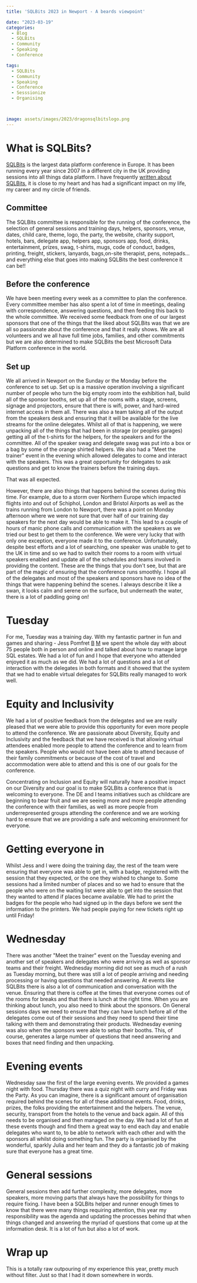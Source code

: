 ```yaml
---
title: 'SQLBits 2023 in Newport - A beards viewpoint'

date: "2023-03-19"
categories:
  - Blog
  - SQLBits
  - Community
  - Speaking
  - Conference

tags:
  - SQLBits
  - Community
  - Speaking
  - Conference
  - Sesssionize
  - Organising



image: assets/images/2023/dragonsqlbitslogo.png
---
```

# What is SQLBits?

[SQLBits](https://sqlbits.com) is the largest data platform conference in Europe. It has been running every year since 2007 in a different city in the UK providing sessions into all things data platform. I have frequently [written about SQLBits](https://blog.robsewell.com/tags/#sqlbits), it is close to my heart and has had a significant impact on my life, my career and my circle of friends.

## Committee

The SQLBits committee is responsible for the running of the conference, the selection of general sessions and training days, helpers, sponsors, venue, dates, child care, theme, logo, the party, the website, charity support, hotels, bars, delegate app, helpers app, sponsors app, food, drinks, entertainment, prizes, swag, t-shirts, mugs, code of conduct, badges, printing, freight, stickers, lanyards, bags,on-site therapist, pens, notepads... and everything else that goes into making SQLBits the best conference it can be!!

## Before the conference

We have been meeting every week as a committee to plan the conference. Every committee member has also spent a lot of time in meetings, dealing with correspondence, answering questions, and then feeding this back to the whole committee. We received some feedback from one of our largest sponsors that one of the things that the liked about SQLBits was that we are all so passionate about the conference and that it really shows. We are all volunteers and we all have full time jobs, families, and other commitments but we are also determined to make SQLBits the best Microsoft Data Platform conference in the world.

## Set up

We all arrived in Newport on the Sunday or the Monday before the conference to set up. Set up is a massive operation involving a significant number of people who turn the big empty room into the exhibition hall, build all of the sponsor booths, set up all of the rooms with a stage, screens, signage and projectors, ensure that there is wifi, power, and hard-wired internet access in them all. There was also a team taking all of the output from the speakers desk and ensuring that it will be available for the live streams for the online delegates. Whilst all of that is happening, we were unpacking all of the things that had been in storage (or peoples garages) getting all of the t-shirts for the helpers, for the speakers and for the committee. All of the speaker swag and delegate swag was put into a box or a bag by some of the orange shirted helpers.
We also had a "Meet the trainer" event in the evening which allowed delegates to come and interact with the speakers. This was a great opportunity for delegates to ask questions and get to know the trainers before the training days.

That was all expected.

However, there are also things that happens behind the scenes during this time. For example, due to a storm over Northern Europe which impacted flights into and out of Schiphol, London and Bristol Airports as well as the trains running from London to Newport, there was a point on Monday afternoon where we were not sure that over half of our training day speakers for the next day would be able to make it. This lead to a couple of hours of manic phone calls and communication with the speakers as we tried our best to get them to the conference. We were very lucky that with only one exception, everyone made it to the conference. Unfortunately, despite best efforts and a lot of searching, one speaker was unable to get to the UK in time and so we had to switch their rooms to a room with virtual speakers enabled and update all of the schedules and teams involved in providing the content. These are the things that you don't see, but that are part of the magic of ensuring that the conference runs smoothly. I hope all of the delegates and most of the speakers and sponsors have no idea of the things that were happening behind the scenes. I always describe it like a swan, it looks calm and serene on the surface, but underneath the water, there is a lot of paddling going on!

# Tuesday

For me, Tuesday was a training day. With my fantastic partner in fun and games and sharing - Jess Pomfret [B](https://jesspomfret.com) [M](https://tech.lgbt/@Jpomfret) we spent the whole day with about 75 people both in person and online and talked about how to manage large SQL estates. We had a lot of fun and I hope that everyone who attended enjoyed it as much as we did. We had a lot of questions and a lot of interaction with the delegates in both formats and it showed that the system that we had to enable virtual delegates for SQLBits really managed to work well.

# Equity and Inclusivity

We had a lot of positive feedback from the delegates and we are really pleased that we were able to provide this opportunity for even more people to attend the conference. We are passionate about Diversity, Equity and Inclusivity and the feedback that we have received is that allowing virtual attendees enabled more people to attend the conference and to learn from the speakers. People who would not have been able to attend because of their family commitments or because of the cost of travel and accommodation were able to attend and this is one of our goals for the conference.

Concentrating on Inclusion and Equity will naturally have a positive impact on our Diversity and our goal is to make SQLBits a conference that is welcoming to everyone. The DE and I teams initiatives such as childcare are beginning to bear fruit and we are seeing more and more people attending the conference with their families, as well as more people from underrepresented groups attending the conference and we are working hard to ensure that we are providing a safe and welcoming environment for everyone.

# Getting everyone in

Whilst Jess and I were doing the training day, the rest of the team were ensuring that everyone was able to get in, with a badge, registered with the session that they expected, or the one they wished to change to. Some sessions had a limited number of places and so we had to ensure that the people who were on the waiting list were able to get into the session that they wanted to attend if places became available. We had to print the badges for the people who had signed up in the days before we sent the information to the printers. We had people paying for new tickets right up until Friday!

# Wednesday

There was another "Meet the trainer" event on the Tuesday evening and another set of speakers and delegates who were arriving as well as sponsor teams and their freight. Wednesday morning did not see as much of a rush as Tuesday morning, but there was still a lot of people arriving and needing processing or having questions that needed answering. At events like SQLBits there is also a lot of communication and conversation with the venue. Ensuring that there is coffee at the times that everyone comes out of the rooms for breaks and that there is lunch at the right time. When you are thinking about lunch, you also need to think about the sponsors. On General sessions days we need to ensure that they can have lunch before all of the delegates come out of their sessions and they need to spend their time talking with them and demonstrating their products. Wednesday evening was also when the sponsors were able to setup their booths. This, of course, generates a large number of questions that need answering and boxes that need finding and then unpacking.

# Evening events

Wednesday saw the first of the large evening events. We provided a games night with food. Thursday there was a quiz night with curry and Friday was the Party. As you can imagine, there is a significant amount of organisation required behind the scenes for all of these additional events. Food, drinks, prizes, the folks providing the entertainment and the helpers. The venue, security, transport from the hotels to the venue and back again. All of this needs to be organised and then managed on the day. We had a lot of fun at these events though and find them a great way to end each day and enable delegates who want to, to be able to network with each other and with the sponsors all whilst doing something fun. The party is organised by the wonderful, sparkly Julia and her team and they do a fantastic job of making sure that everyone has a great time.

# General sessions

General sessions then add further complexity, more delegates, more speakers, more moving parts that always have the possibility for things to require fixing. I have been a SQLBits helper and runner enough times to know that there were many things requiring attention, this year my responsibility was the agenda and updating the processes behind that when things changed and answering the myriad of questions that come up at the information desk. It is a lot of fun but also a lot of work.

# Wrap up

This is a totally raw outpouring of my experience this year, pretty much without filter. Just so that I had it down somewhere in words.
